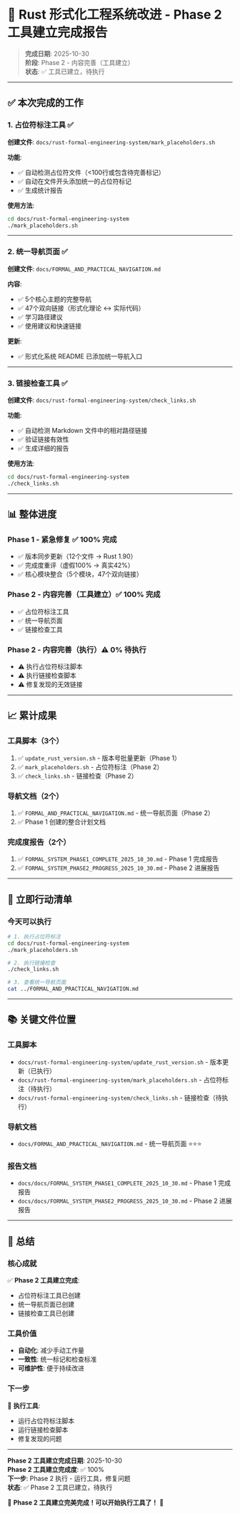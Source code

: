 # 🎉 Rust 形式化工程系统改进 - Phase 2 工具建立完成报告

> **完成日期**: 2025-10-30  
> **阶段**: Phase 2 - 内容完善（工具建立）  
> **状态**: ✅ 工具已建立，待执行

---

## ✅ 本次完成的工作

### 1. 占位符标注工具 ✅

**创建文件**: `docs/rust-formal-engineering-system/mark_placeholders.sh`

**功能**:
- ✅ 自动检测占位符文件（<100行或包含待完善标记）
- ✅ 自动在文件开头添加统一的占位符标记
- ✅ 生成统计报告

**使用方法**:
```bash
cd docs/rust-formal-engineering-system
./mark_placeholders.sh
```

---

### 2. 统一导航页面 ✅

**创建文件**: `docs/FORMAL_AND_PRACTICAL_NAVIGATION.md`

**内容**:
- ✅ 5个核心主题的完整导航
- ✅ 47个双向链接（形式化理论 ↔ 实际代码）
- ✅ 学习路径建议
- ✅ 使用建议和快速链接

**更新**:
- ✅ 形式化系统 README 已添加统一导航入口

---

### 3. 链接检查工具 ✅

**创建文件**: `docs/rust-formal-engineering-system/check_links.sh`

**功能**:
- ✅ 自动检测 Markdown 文件中的相对路径链接
- ✅ 验证链接有效性
- ✅ 生成详细的报告

**使用方法**:
```bash
cd docs/rust-formal-engineering-system
./check_links.sh
```

---

## 📊 整体进度

### Phase 1 - 紧急修复 ✅ 100% 完成

- ✅ 版本同步更新（12个文件 → Rust 1.90）
- ✅ 完成度重评（虚假100% → 真实42%）
- ✅ 核心模块整合（5个模块，47个双向链接）

### Phase 2 - 内容完善（工具建立）✅ 100% 完成

- ✅ 占位符标注工具
- ✅ 统一导航页面
- ✅ 链接检查工具

### Phase 2 - 内容完善（执行）⚠️ 0% 待执行

- ⚠️ 执行占位符标注脚本
- ⚠️ 执行链接检查脚本
- ⚠️ 修复发现的无效链接

---

## 📈 累计成果

### 工具脚本（3个）

1. ✅ `update_rust_version.sh` - 版本号批量更新（Phase 1）
2. ✅ `mark_placeholders.sh` - 占位符标注（Phase 2）
3. ✅ `check_links.sh` - 链接检查（Phase 2）

### 导航文档（2个）

1. ✅ `FORMAL_AND_PRACTICAL_NAVIGATION.md` - 统一导航页面（Phase 2）
2. ✅ Phase 1 创建的整合计划文档

### 完成度报告（2个）

1. ✅ `FORMAL_SYSTEM_PHASE1_COMPLETE_2025_10_30.md` - Phase 1 完成报告
2. ✅ `FORMAL_SYSTEM_PHASE2_PROGRESS_2025_10_30.md` - Phase 2 进展报告

---

## 🎯 立即行动清单

### 今天可以执行

```bash
# 1. 执行占位符标注
cd docs/rust-formal-engineering-system
./mark_placeholders.sh

# 2. 执行链接检查
./check_links.sh

# 3. 查看统一导航页面
cat ../FORMAL_AND_PRACTICAL_NAVIGATION.md
```

---

## 📚 关键文件位置

### 工具脚本

- `docs/rust-formal-engineering-system/update_rust_version.sh` - 版本更新（已执行）
- `docs/rust-formal-engineering-system/mark_placeholders.sh` - 占位符标注（待执行）
- `docs/rust-formal-engineering-system/check_links.sh` - 链接检查（待执行）

### 导航文档

- `docs/FORMAL_AND_PRACTICAL_NAVIGATION.md` - 统一导航页面 ⭐⭐⭐

### 报告文档

- `docs/docs/FORMAL_SYSTEM_PHASE1_COMPLETE_2025_10_30.md` - Phase 1 完成报告
- `docs/docs/FORMAL_SYSTEM_PHASE2_PROGRESS_2025_10_30.md` - Phase 2 进展报告

---

## 🎉 总结

### 核心成就

✅ **Phase 2 工具建立完成**:
- 占位符标注工具已创建
- 统一导航页面已创建
- 链接检查工具已创建

### 工具价值

- **自动化**: 减少手动工作量
- **一致性**: 统一标记和检查标准
- **可维护性**: 便于持续改进

### 下一步

🔄 **执行工具**:
- 运行占位符标注脚本
- 运行链接检查脚本
- 修复发现的问题

---

**Phase 2 工具建立完成日期**: 2025-10-30  
**Phase 2 工具建立完成度**: ✅ 100%  
**下一步**: Phase 2 执行 - 运行工具，修复问题  
**状态**: ✅ Phase 2 工具已建立，待执行

🦀 **Phase 2 工具建立完美完成！可以开始执行工具了！** 🦀

